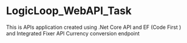 # LogicLoop_WebAPI_Task
This is APIs application created using .Net Core API and EF (Code First ) and Integrated Fixer API Currency conversion endpoint
